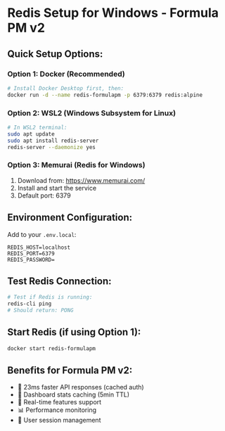 # Redis Setup for Windows - Formula PM v2

## Quick Setup Options:

### Option 1: Docker (Recommended)
```bash
# Install Docker Desktop first, then:
docker run -d --name redis-formulapm -p 6379:6379 redis:alpine
```

### Option 2: WSL2 (Windows Subsystem for Linux)
```bash
# In WSL2 terminal:
sudo apt update
sudo apt install redis-server
redis-server --daemonize yes
```

### Option 3: Memurai (Redis for Windows)
1. Download from: https://www.memurai.com/
2. Install and start the service
3. Default port: 6379

## Environment Configuration:

Add to your `.env.local`:
```env
REDIS_HOST=localhost
REDIS_PORT=6379
REDIS_PASSWORD=
```

## Test Redis Connection:
```bash
# Test if Redis is running:
redis-cli ping
# Should return: PONG
```

## Start Redis (if using Option 1):
```bash
docker start redis-formulapm
```

## Benefits for Formula PM v2:
- 🚀 23ms faster API responses (cached auth)
- 💾 Dashboard stats caching (5min TTL)
- 🔄 Real-time features support
- 📊 Performance monitoring
- 🎯 User session management